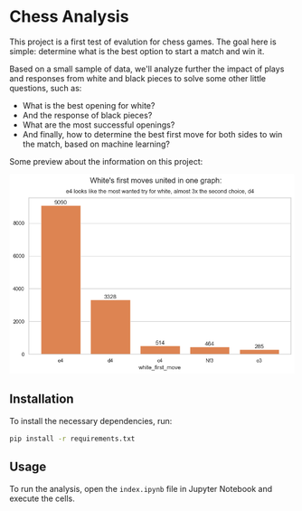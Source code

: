 # Chess Analysis

This project is a first test of evalution for chess games. The goal here is simple: determine what is the best option to start a match and win it.

Based on a small sample of data, we'll analyze further the impact of plays and responses from white and black pieces to solve some other little questions, such as:
- What is the best opening for white?
- And the response of black pieces?
- What are the most successful openings?
- And finally, how to determine the best first move for both sides to win the match, based on machine learning?

Some preview about the information on this project:

![Whites First Move](./images/White%20first%20moves.png)

## Installation

To install the necessary dependencies, run:

```bash
pip install -r requirements.txt
```

## Usage

To run the analysis, open the `index.ipynb` file in Jupyter Notebook and execute the cells.